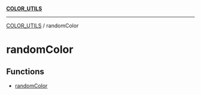 [**COLOR_UTILS**](../README.md)

***

[COLOR_UTILS](../README.md) / randomColor

# randomColor

## Functions

- [randomColor](functions/randomColor.md)
